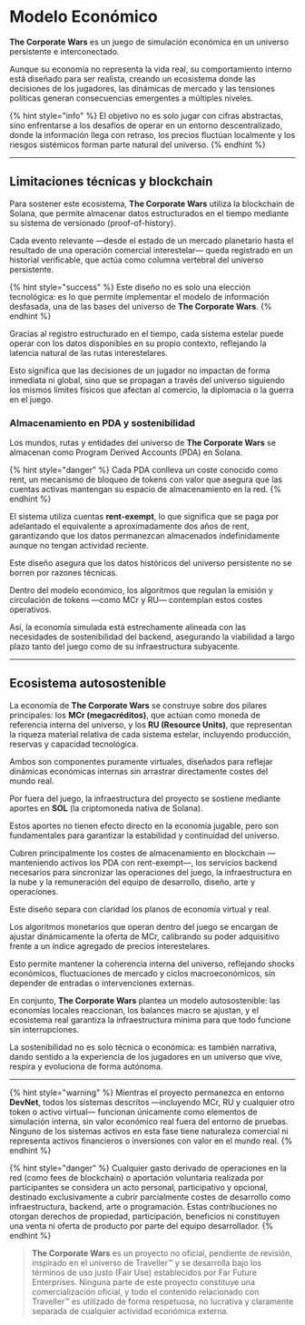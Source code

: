 # Modelo Económico

**The Corporate Wars** es un juego de simulación económica en un universo persistente e interconectado.

Aunque su economía no representa la vida real, su comportamiento interno está diseñado para ser realista, creando un ecosistema donde las decisiones de los jugadores, las dinámicas de mercado y las tensiones políticas generan consecuencias emergentes a múltiples niveles.

{% hint style="info" %}
El objetivo no es solo jugar con cifras abstractas, sino enfrentarse a los desafíos de operar en un entorno descentralizado, donde la información llega con retraso, los precios fluctúan localmente y los riesgos sistémicos forman parte natural del universo.
{% endhint %}

***

## Limitaciones técnicas y blockchain

Para sostener este ecosistema, **The Corporate Wars** utiliza la blockchain de Solana, que permite almacenar datos estructurados en el tiempo mediante su sistema de versionado (proof-of-history).

Cada evento relevante —desde el estado de un mercado planetario hasta el resultado de una operación comercial interestelar— queda registrado en un historial verificable, que actúa como columna vertebral del universo persistente.

{% hint style="success" %}
Este diseño no es solo una elección tecnológica: es lo que permite implementar el modelo de información desfasada, una de las bases del universo de **The Corporate Wars**.
{% endhint %}

Gracias al registro estructurado en el tiempo, cada sistema estelar puede operar con los datos disponibles en su propio contexto, reflejando la latencia natural de las rutas interestelares.

Esto significa que las decisiones de un jugador no impactan de forma inmediata ni global, sino que se propagan a través del universo siguiendo los mismos límites físicos que afectan al comercio, la diplomacia o la guerra en el juego.

### Almacenamiento en PDA y sostenibilidad

Los mundos, rutas y entidades del universo de **The Corporate Wars** se almacenan como Program Derived Accounts (PDA) en Solana.

{% hint style="danger" %}
Cada PDA conlleva un coste conocido como rent, un mecanismo de bloqueo de tokens con valor que asegura que las cuentas activas mantengan su espacio de almacenamiento en la red.
{% endhint %}

El sistema utiliza cuentas **rent-exempt**, lo que significa que se paga por adelantado el equivalente a aproximadamente dos años de rent, garantizando que los datos permanezcan almacenados indefinidamente aunque no tengan actividad reciente.

Este diseño asegura que los datos históricos del universo persistente no se borren por razones técnicas.

Dentro del modelo económico, los algoritmos que regulan la emisión y circulación de tokens —como MCr y RU— contemplan estos costes operativos.

Así, la economía simulada está estrechamente alineada con las necesidades de sostenibilidad del backend, asegurando la viabilidad a largo plazo tanto del juego como de su infraestructura subyacente.

***

## Ecosistema autosostenible

La economía de **The Corporate Wars** se construye sobre dos pilares principales: los **MCr (megacréditos)**, que actúan como moneda de referencia interna del universo, y los **RU (Resource Units)**, que representan la riqueza material relativa de cada sistema estelar, incluyendo producción, reservas y capacidad tecnológica.

Ambos son componentes puramente virtuales, diseñados para reflejar dinámicas económicas internas sin arrastrar directamente costes del mundo real.

Por fuera del juego, la infraestructura del proyecto se sostiene mediante aportes en **SOL** (la criptomoneda nativa de Solana).

Estos aportes no tienen efecto directo en la economía jugable, pero son fundamentales para garantizar la estabilidad y continuidad del universo.

Cubren principalmente los costes de almacenamiento en blockchain —manteniendo activos los PDA con rent-exempt—, los servicios backend necesarios para sincronizar las operaciones del juego, la infraestructura en la nube y la remuneración del equipo de desarrollo, diseño, arte y operaciones.

Este diseño separa con claridad los planos de economía virtual y real.

Los algoritmos monetarios que operan dentro del juego se encargan de ajustar dinámicamente la oferta de MCr, calibrando su poder adquisitivo frente a un índice agregado de precios interestelares.

Esto permite mantener la coherencia interna del universo, reflejando shocks económicos, fluctuaciones de mercado y ciclos macroeconómicos, sin depender de entradas o intervenciones externas.

En conjunto, **The Corporate Wars** plantea un modelo autosostenible: las economías locales reaccionan, los balances macro se ajustan, y el ecosistema real garantiza la infraestructura mínima para que todo funcione sin interrupciones.

La sostenibilidad no es solo técnica o económica: es también narrativa, dando sentido a la experiencia de los jugadores en un universo que vive, respira y evoluciona de forma autónoma.

***

{% hint style="warning" %}
Mientras el proyecto permanezca en entorno **DevNet**, todos los sistemas descritos —incluyendo MCr, RU y cualquier otro token o activo virtual— funcionan únicamente como elementos de simulación interna, sin valor económico real fuera del entorno de pruebas. Ninguno de los sistemas activos en esta fase tiene naturaleza comercial ni representa activos financieros o inversiones con valor en el mundo real.
{% endhint %}

{% hint style="danger" %}
Cualquier gasto derivado de operaciones en la red (como fees de blockchain) o aportación voluntaria realizada por participantes se considera un acto personal, participativo y opcional, destinado exclusivamente a cubrir parcialmente costes de desarrollo como infraestructura, backend, arte o programación. Estas contribuciones no otorgan derechos de propiedad, participación, beneficios ni constituyen una venta ni oferta de producto por parte del equipo desarrollador.
{% endhint %}

> **The Corporate Wars** es un proyecto no oficial, pendiente de revisión, inspirado en el universo de Traveller™ y se desarrolla bajo los términos de uso justo (Fair Use) establecidos por Far Future Enterprises. Ninguna parte de este proyecto constituye una comercialización oficial, y todo el contenido relacionado con Traveller™ es utilizado de forma respetuosa, no lucrativa y claramente separada de cualquier actividad económica externa.
